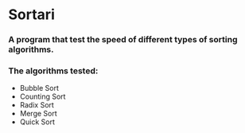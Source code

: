 # Sortari

<h3>A program that test the speed of different types of sorting algorithms.</h3>

<h3>The algorithms tested:</h3>
<ul>
  <li>Bubble Sort</li>
  <li>Counting Sort</li>
  <li>Radix Sort</li>
  <li>Merge Sort</li>
  <li>Quick Sort</li>
</ul>
